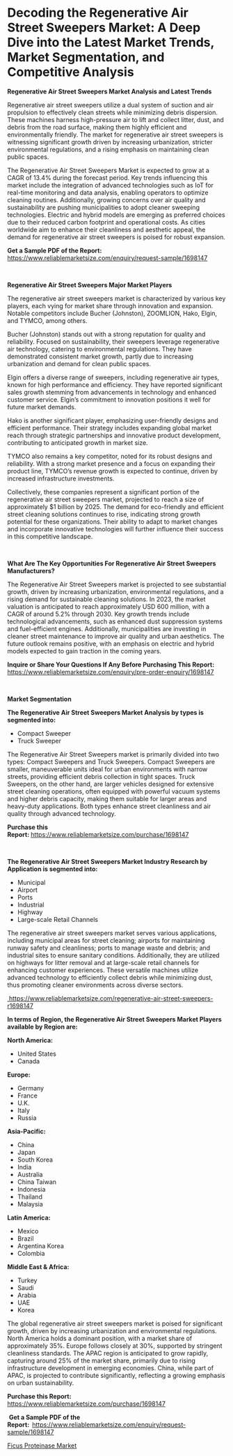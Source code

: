 <p><h1>Decoding the Regenerative Air Street Sweepers Market: A Deep Dive into the Latest Market Trends, Market Segmentation, and Competitive Analysis</h1></p><p><strong>Regenerative Air Street Sweepers Market Analysis and Latest Trends</strong></p>
<p><p>Regenerative air street sweepers utilize a dual system of suction and air propulsion to effectively clean streets while minimizing debris dispersion. These machines harness high-pressure air to lift and collect litter, dust, and debris from the road surface, making them highly efficient and environmentally friendly. The market for regenerative air street sweepers is witnessing significant growth driven by increasing urbanization, stricter environmental regulations, and a rising emphasis on maintaining clean public spaces.</p><p>The Regenerative Air Street Sweepers Market is expected to grow at a CAGR of 13.4% during the forecast period. Key trends influencing this market include the integration of advanced technologies such as IoT for real-time monitoring and data analysis, enabling operators to optimize cleaning routines. Additionally, growing concerns over air quality and sustainability are pushing municipalities to adopt cleaner sweeping technologies. Electric and hybrid models are emerging as preferred choices due to their reduced carbon footprint and operational costs. As cities worldwide aim to enhance their cleanliness and aesthetic appeal, the demand for regenerative air street sweepers is poised for robust expansion.</p></p>
<p><strong>Get a Sample PDF of the Report:&nbsp;</strong> <a href="https://www.reliablemarketsize.com/enquiry/request-sample/1698147?utm_campaign=3352&utm_medium=2&utm_source=Github&utm_content=ia&utm_term=24032025&utm_id=regenerative-air-street-sweepers">https://www.reliablemarketsize.com/enquiry/request-sample/1698147</a></p>
<p>&nbsp;</p>
<p><strong>Regenerative Air Street Sweepers Major Market Players</strong></p>
<p><p>The regenerative air street sweepers market is characterized by various key players, each vying for market share through innovation and expansion. Notable competitors include Bucher (Johnston), ZOOMLION, Hako, Elgin, and TYMCO, among others.</p><p>Bucher (Johnston) stands out with a strong reputation for quality and reliability. Focused on sustainability, their sweepers leverage regenerative air technology, catering to environmental regulations. They have demonstrated consistent market growth, partly due to increasing urbanization and demand for clean public spaces. </p><p>Elgin offers a diverse range of sweepers, including regenerative air types, known for high performance and efficiency. They have reported significant sales growth stemming from advancements in technology and enhanced customer service. Elgin’s commitment to innovation positions it well for future market demands.</p><p>Hako is another significant player, emphasizing user-friendly designs and efficient performance. Their strategy includes expanding global market reach through strategic partnerships and innovative product development, contributing to anticipated growth in market size.</p><p>TYMCO also remains a key competitor, noted for its robust designs and reliability. With a strong market presence and a focus on expanding their product line, TYMCO’s revenue growth is expected to continue, driven by increased infrastructure investments.</p><p>Collectively, these companies represent a significant portion of the regenerative air street sweepers market, projected to reach a size of approximately $1 billion by 2025. The demand for eco-friendly and efficient street cleaning solutions continues to rise, indicating strong growth potential for these organizations. Their ability to adapt to market changes and incorporate innovative technologies will further influence their success in this competitive landscape.</p></p>
<p>&nbsp;</p>
<p><strong>What Are The Key Opportunities For Regenerative Air Street Sweepers Manufacturers?</strong></p>
<p><p>The Regenerative Air Street Sweepers market is projected to see substantial growth, driven by increasing urbanization, environmental regulations, and a rising demand for sustainable cleaning solutions. In 2023, the market valuation is anticipated to reach approximately USD 600 million, with a CAGR of around 5.2% through 2030. Key growth trends include technological advancements, such as enhanced dust suppression systems and fuel-efficient engines. Additionally, municipalities are investing in cleaner street maintenance to improve air quality and urban aesthetics. The future outlook remains positive, with an emphasis on electric and hybrid models expected to gain traction in the coming years.</p></p>
<p><strong>Inquire or Share Your Questions If Any Before Purchasing This Report:</strong> <a href="https://www.reliablemarketsize.com/enquiry/pre-order-enquiry/1698147?utm_campaign=3352&utm_medium=2&utm_source=Github&utm_content=ia&utm_term=24032025&utm_id=regenerative-air-street-sweepers">https://www.reliablemarketsize.com/enquiry/pre-order-enquiry/1698147</a></p>
<p>&nbsp;</p>
<p><strong>Market Segmentation</strong></p>
<p><strong>The Regenerative Air Street Sweepers Market Analysis by types is segmented into:</strong></p>
<p><ul><li>Compact Sweeper</li><li>Truck Sweeper</li></ul></p>
<p><p>The Regenerative Air Street Sweepers market is primarily divided into two types: Compact Sweepers and Truck Sweepers. Compact Sweepers are smaller, maneuverable units ideal for urban environments with narrow streets, providing efficient debris collection in tight spaces. Truck Sweepers, on the other hand, are larger vehicles designed for extensive street cleaning operations, often equipped with powerful vacuum systems and higher debris capacity, making them suitable for larger areas and heavy-duty applications. Both types enhance street cleanliness and air quality through advanced technology.</p></p>
<p><strong>Purchase this Report:&nbsp;</strong><a href="https://www.reliablemarketsize.com/purchase/1698147?utm_campaign=3352&utm_medium=2&utm_source=Github&utm_content=ia&utm_term=24032025&utm_id=regenerative-air-street-sweepers">https://www.reliablemarketsize.com/purchase/1698147</a></p>
<p>&nbsp;</p>
<p><strong>The Regenerative Air Street Sweepers Market Industry Research by Application is segmented into:</strong></p>
<p><ul><li>Municipal</li><li>Airport</li><li>Ports</li><li>Industrial</li><li>Highway</li><li>Large-scale Retail Channels</li></ul></p>
<p><p>The regenerative air street sweepers market serves various applications, including municipal areas for street cleaning; airports for maintaining runway safety and cleanliness; ports to manage waste and debris; and industrial sites to ensure sanitary conditions. Additionally, they are utilized on highways for litter removal and at large-scale retail channels for enhancing customer experiences. These versatile machines utilize advanced technology to efficiently collect debris while minimizing dust, thus promoting cleaner environments across diverse sectors.</p></p>
<p><a href="https://www.reliablemarketsize.com/regenerative-air-street-sweepers-r1698147?utm_campaign=3352&utm_medium=2&utm_source=Github&utm_content=ia&utm_term=24032025&utm_id=regenerative-air-street-sweepers">&nbsp;https://www.reliablemarketsize.com/regenerative-air-street-sweepers-r1698147</a></p>
<p><strong>In terms of Region, the Regenerative Air Street Sweepers Market Players available by Region are:</strong></p>
<p>
    <p> <strong> North America: </strong>
        <ul>
            <li>United States</li>
            <li>Canada</li>
        </ul>
        </p> 
    <p> <strong> Europe: </strong>
        <ul>
            <li>Germany</li>
            <li>France</li>
            <li>U.K.</li>
            <li>Italy</li>
            <li>Russia</li>
        </ul>
        </p> 
    <p> <strong> Asia-Pacific: </strong>
        <ul>
            <li>China</li>
            <li>Japan</li>
            <li>South Korea</li>
            <li>India</li>
            <li>Australia</li>
            <li>China Taiwan</li>
            <li>Indonesia</li>
            <li>Thailand</li>
            <li>Malaysia</li>
        </ul>
        </p> 
    <p> <strong> Latin America: </strong>
        <ul>
            <li>Mexico</li>
            <li>Brazil</li>
            <li>Argentina Korea</li>
            <li>Colombia</li>
        </ul>
        </p> 
    <p> <strong> Middle East & Africa: </strong>
        <ul>
            <li>Turkey</li>
            <li>Saudi</li>
            <li>Arabia</li>
            <li>UAE</li>
            <li>Korea</li>
        </ul>
    </p>
    </p>
<p><p>The global regenerative air street sweepers market is poised for significant growth, driven by increasing urbanization and environmental regulations. North America holds a dominant position, with a market share of approximately 35%. Europe follows closely at 30%, supported by stringent cleanliness standards. The APAC region is anticipated to grow rapidly, capturing around 25% of the market share, primarily due to rising infrastructure development in emerging economies. China, while part of APAC, is projected to contribute significantly, reflecting a growing emphasis on urban sustainability.</p></p>
<p><strong>Purchase this Report: </strong><a href="https://www.reliablemarketsize.com/purchase/1698147?utm_campaign=3352&utm_medium=2&utm_source=Github&utm_content=ia&utm_term=24032025&utm_id=regenerative-air-street-sweepers">https://www.reliablemarketsize.com/purchase/1698147</a></p>
<p>&nbsp;<strong>Get a Sample PDF of the Report:&nbsp;&nbsp;</strong><a href="https://www.reliablemarketsize.com/enquiry/request-sample/1698147?utm_campaign=3352&utm_medium=2&utm_source=Github&utm_content=ia&utm_term=24032025&utm_id=regenerative-air-street-sweepers">https://www.reliablemarketsize.com/enquiry/request-sample/1698147</a></p>
<p><strong></strong></p>
<p><p><a href="https://github.com/plawragarile/Market-Research-Report-List-1/blob/main/ficus-proteinase-market.md?utm_campaign=3352&utm_medium=2&utm_source=Github&utm_content=ia&utm_term=24032025&utm_id=regenerative-air-street-sweepers">Ficus Proteinase Market</a></p></p>